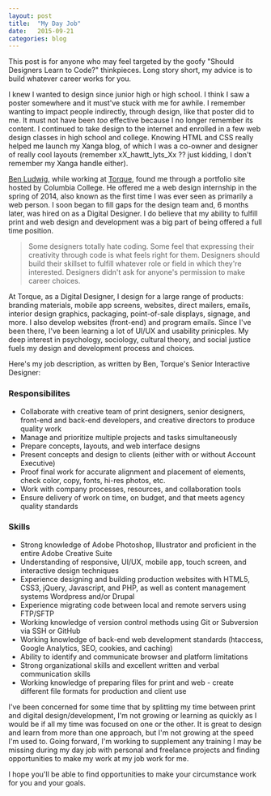 ```yaml
---
layout: post
title:  "My Day Job"
date:   2015-09-21
categories: blog
---
```


This post is for anyone who may feel targeted by the goofy "Should Designers Learn to Code?" thinkpieces. Long story short, my advice is to build whatever career works for you. 

I knew I wanted to design since junior high or high school. I think I saw a poster somewhere and it must've stuck with me for awhile. I remember wanting to impact people indirectly, through design, like that poster did to me. It must not have been *too* effective because I no longer remember its content. I continued to take design to the internet and enrolled in a few web design classes in high school and college. Knowing HTML and CSS really helped me launch my Xanga blog, of which I was a co-owner and designer of really cool layouts (remember xX_hawtt_lyts_Xx ?? just kidding, I don't remember my Xanga handle either).

[Ben Ludwig](http://benludwig.com), while working at [Torque](http://torque.digital), found me through a portfolio site hosted by Columbia College. He offered me a web design internship in the spring of 2014, also known as the first time I was ever seen as primarily a web person. I soon began to fill gaps for the design team and, 6 months later, was hired on as a Digital Designer. I do believe that my ability to fulfill print and web design and development was a big part of being offered a full time position.

>Some designers totally hate coding. Some feel that expressing their creativity through code is what feels right for them. Designers should build their skillset to fulfill whatever role or field in which they're interested. Designers didn't ask for anyone's permission to make career choices.

At Torque, as a Digital Designer, I design for a large range of products: branding materials, mobile app screens, websites, direct mailers, emails, interior design graphics, packaging, point-of-sale displays, signage, and more. I also develop websites (front-end) and program emails. Since I've been there, I've been learning a lot of UI/UX and usability prinicples. My deep interest in psychology, sociology, cultural theory, and social justice fuels my design and development process and choices.

Here's my job description, as written by Ben, Torque's Senior Interactive Designer:

### Responsibilites

* Collaborate with creative team of print designers, senior designers, front-end and back-end developers, and creative directors to produce quality work
* Manage and prioritize multiple projects and tasks simultaneously
* Prepare concepts, layouts, and web interface designs
* Present concepts and design to clients (either with or without Account Executive)
* Proof final work for accurate alignment and placement of elements, check color, copy, fonts, hi-res photos, etc.
* Work with company processes, resources, and collaboration tools
* Ensure delivery of work on time, on budget, and that meets agency quality standards


### Skills

* Strong knowledge of Adobe Photoshop, Illustrator and proficient in the entire Adobe Creative Suite
* Understanding of responsive, UI/UX, mobile app, touch screen, and interactive design techniques
* Experience designing and building production websites with HTML5, CSS3, jQuery, Javascript, and PHP, as well as content management systems Wordpress and/or Drupal
* Experience migrating code between local and remote servers using FTP/SFTP
* Working knowledge of version control methods using Git or Subversion via SSH or GitHub
* Working knowledge of back-end web development standards (htaccess, Google Analytics, SEO, cookies, and caching)
* Ability to identify and communicate browser and platform limitations
* Strong organizational skills and excellent written and verbal communication skills
* Working knowledge of preparing files for print and web - create different file formats for production and client use

I've been concerned for some time that by splitting my time between print and digital design/development, I'm not growing or learning as quickly as I would be if all my time was focused on one or the other. It is great to design and learn from more than one approach, but I'm not growing at the speed I'm used to. Going forward, I'm working to supplement any training I may be missing during my day job with personal and freelance projects and finding opportunities to make my work at my job work for me. 

I hope you'll be able to find opportunities to make your circumstance work for you and your goals.
